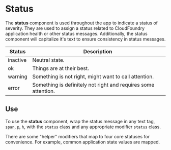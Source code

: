 
# Status

The **status** component is used throughout the app to indicate a status of
severity. They are used to assign a status related to CloudFoundry application
health or other status messages. Additionally, the status component will
capitalize it's text to ensure consistency in status messages.

| Status   | Description                                                    |
| ------   | -----------                                                    |
| inactive | Neutral state.                                                 |
| ok       | Things are at their best.                                      |
| warning  | Something is not right, might want to call attention.          |
| error    | Something is definitely not right and requires some attention. |


## Use

To use the **status** component, wrap the status message in any text tag, `span`,
`p`, `h`, with the `status` class and any appropriate modifier `status` class.

There are some "helper" modifiers that map to four core statuses for
convenience. For example, common application state values are mapped.
